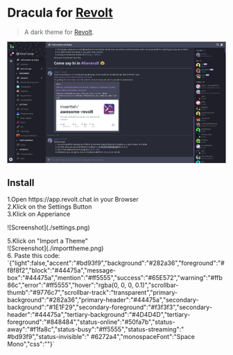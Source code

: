 # Dracula for [Revolt](https://revolt.chat)

> A dark theme for [Revolt](https://revolt.chat).

![Screenshot](./screenshot.png)

## Install

<p>1.Open https://app.revolt.chat in your Browser<br>
2.Klick on the Settings Button<br>
3.Klick on Apperiance</p>
![Screenshot](./settings.png)

<p>5.Klick on "Import a Theme"<br>
![Screenshot](./importtheme.png)<br>
6. Paste this code:<br>
`{"light":false,"accent":"#bd93f9","background":"#282a36","foreground":"#f8f8f2","block":"#44475a","message-box":"#44475a","mention":"#ff5555","success":"#65E572","warning":"#ffb86c","error":"#ff5555","hover":"rgba(0, 0, 0, 0.1)","scrollbar-thumb":"#9776c7","scrollbar-track":"transparent","primary-background":"#282a36","primary-header":"#44475a","secondary-background":"#1E1F29","secondary-foreground":"#f3f3f3","secondary-header":"#44475a","tertiary-background":"#4D4D4D","tertiary-foreground":"#848484","status-online":"#50fa7b","status-away":"#f1fa8c","status-busy":"#ff5555","status-streaming":" #bd93f9","status-invisible":" #6272a4","monospaceFont":"Space Mono","css":""}`</p>

